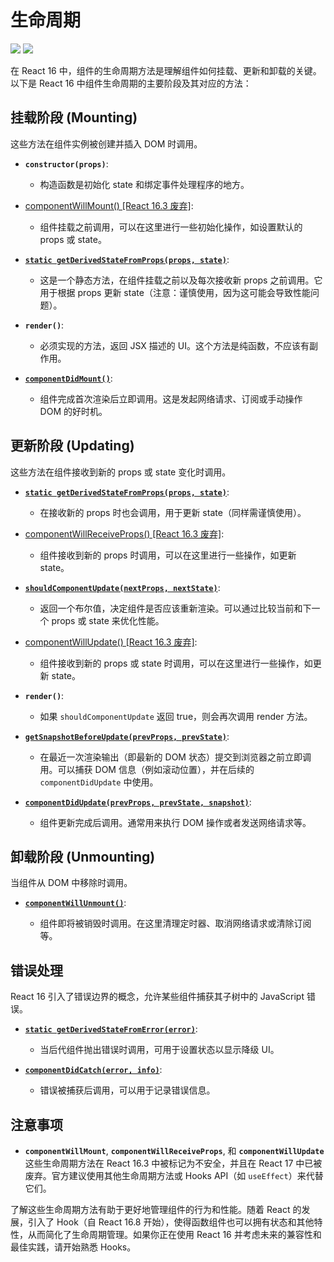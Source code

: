 # 生命周期

<img src="/assets/images/react/react 16- lifecycle.webp" />
<img src="/assets/images/react/react 16+ lifecycle.webp" />

在 React 16 中，组件的生命周期方法是理解组件如何挂载、更新和卸载的关键。以下是 React 16 中组件生命周期的主要阶段及其对应的方法：

## 挂载阶段 (Mounting)

这些方法在组件实例被创建并插入 DOM 时调用。

- **`constructor(props)`**:

  - 构造函数是初始化 state 和绑定事件处理程序的地方。

- [<errb>componentWillMount() [React 16.3 废弃]</errb>](/views/前端架构/A%20框架原理与设计/03%20React/React%20V16/componentWillMount.md):

  - 组件挂载之前调用，可以在这里进行一些初始化操作，如设置默认的 props 或 state。

- [**`static getDerivedStateFromProps(props, state)`**](/views/前端架构/A%20框架原理与设计/03%20React/React%20V16/getDerivedStateFromProps.md):

  - 这是一个静态方法，在组件挂载之前以及每次接收新 props 之前调用。它用于根据 props 更新 state（注意：谨慎使用，因为这可能会导致性能问题）。

- **`render()`**:

  - 必须实现的方法，返回 JSX 描述的 UI。这个方法是纯函数，不应该有副作用。

- [**`componentDidMount()`**](/views/前端架构/A%20框架原理与设计/03%20React/React%20V16/componentDidMount.md):
  - 组件完成首次渲染后立即调用。这是发起网络请求、订阅或手动操作 DOM 的好时机。



## 更新阶段 (Updating)

这些方法在组件接收到新的 props 或 state 变化时调用。

- [**`static getDerivedStateFromProps(props, state)`**](/views/前端架构/A%20框架原理与设计/03%20React/React%20V16/getDerivedStateFromProps.md):

  - 在接收新的 props 时也会调用，用于更新 state（同样需谨慎使用）。

- [<errb>componentWillReceiveProps() [React 16.3 废弃]</errb>](/views/前端架构/A%20框架原理与设计/03%20React/React%20V16/componentWillReceiveProps.md):

  - 组件接收到新的 props 时调用，可以在这里进行一些操作，如更新 state。

- [**`shouldComponentUpdate(nextProps, nextState)`**](/views/前端架构/A%20框架原理与设计/03%20React/React%20V16/shouldComponentUpdate.md):

  - 返回一个布尔值，决定组件是否应该重新渲染。可以通过比较当前和下一个 props 或 state 来优化性能。

- [<errb>componentWillUpdate() [React 16.3 废弃]</errb>](/views/前端架构/A%20框架原理与设计/03%20React/React%20V16/componentWillUpdate.md):

  - 组件接收到新的 props 或 state 时调用，可以在这里进行一些操作，如更新 state。

- **`render()`**:

  - 如果 `shouldComponentUpdate` 返回 true，则会再次调用 render 方法。

- [**`getSnapshotBeforeUpdate(prevProps, prevState)`**](/views/前端架构/A%20框架原理与设计/03%20React/React%20V16/getSnapshotBeforeUpdate.md):

  - 在最近一次渲染输出（即最新的 DOM 状态）提交到浏览器之前立即调用。可以捕获 DOM 信息（例如滚动位置），并在后续的 `componentDidUpdate` 中使用。

- [**`componentDidUpdate(prevProps, prevState, snapshot)`**](/views/前端架构/A%20框架原理与设计/03%20React/React%20V16/componentDidUpdate.md):

  - 组件更新完成后调用。通常用来执行 DOM 操作或者发送网络请求等。

## 卸载阶段 (Unmounting)

当组件从 DOM 中移除时调用。

- [**`componentWillUnmount()`**](/views/前端架构/A%20框架原理与设计/03%20React/React%20V16/componentWillUnmount.md):

  - 组件即将被销毁时调用。在这里清理定时器、取消网络请求或清除订阅等。

## 错误处理

React 16 引入了错误边界的概念，允许某些组件捕获其子树中的 JavaScript 错误。

- [**`static getDerivedStateFromError(error)`**](/views/前端架构/A%20框架原理与设计/03%20React/React%20V16/getDerivedStateFromError.md):

  - 当后代组件抛出错误时调用，可用于设置状态以显示降级 UI。

- [**`componentDidCatch(error, info)`**](/views/前端架构/A%20框架原理与设计/03%20React/React%20V16/componentDidCatch.md):
  - 错误被捕获后调用，可以用于记录错误信息。

## 注意事项

- **`componentWillMount`**, **`componentWillReceiveProps`**, 和 **`componentWillUpdate`** 这些生命周期方法在 React 16.3 中被标记为不安全，并且在 React 17 中已被废弃。官方建议使用其他生命周期方法或 Hooks API（如 `useEffect`）来代替它们。

了解这些生命周期方法有助于更好地管理组件的行为和性能。随着 React 的发展，引入了 Hook（自 React 16.8 开始），使得函数组件也可以拥有状态和其他特性，从而简化了生命周期管理。如果你正在使用 React 16 并考虑未来的兼容性和最佳实践，请开始熟悉 Hooks。
